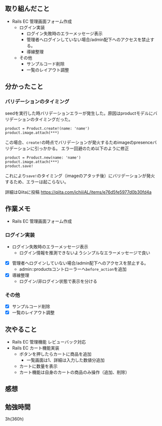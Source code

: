 ## 取り組んだこと
- Rails EC 管理画面フォーム作成
  - ログイン実装
    - ログイン失敗時のエラーメッセージ表示
    - 管理者へログインしていない場合/admin配下へのアクセスを禁止する。
    - 導線整理
  - その他
    - サンプルコード削除
    - 一覧のレイアウト調整
## 分かったこと

### バリデーションのタイミング
seedを実行した時バリデーションエラーが発生した。原因はproductモデルにバリデーションのタイミングだった。
```
product = Product.create!(name: 'name')
product.image.attach(***)
```
この場合、`create!`の時点でバリデーションが発火するためimageのpresenceバリデーションに引っかかる。
エラー回避のため以下のように修正
```
product = Product.new(name: 'name')
product.image.attach(***)
product.save!
```
これにより`save!`のタイミング（imageのアタッチ後）にバリデーションが発火するため、エラーは起こらない。

詳細はQiitaに投稿
https://qiita.com/ichiiiAL/items/e76d5fe5977d0b30fd4a


## 作業メモ

- Rails EC 管理画面フォーム作成
### ログイン実装
  - ログイン失敗時のエラーメッセージ表示
    - ログイン情報を推測できないようシンプルなエラーメッセージで良い
  - [x] 管理者へログインしていない場合/admin配下へのアクセスを禁止する。
    - admin::productsコントローラーへ`before_action`を追加
  - [x] 導線整理
    - ログイン/非ログイン状態で表示を分ける
### その他
  - [x] サンプルコード削除
  - [x] 一覧のレイアウト調整

## 次やること
- Rails EC 管理機能 レビューバック対応
- Rails EC  カート機能実装
  - ボタンを押したらカートに商品を追加
    - 一覧画面は1、詳細は入力した数値分追加
  - カートに数量を表示
  - カート機能は自身のカートの商品のみ操作（追加、削除）

## 感想

## 勉強時間
3h(360h)